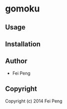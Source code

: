 # gomoku



## Usage

## Installation

## Author

* Fei Peng

## Copyright

Copyright (c) 2014 Fei Peng

